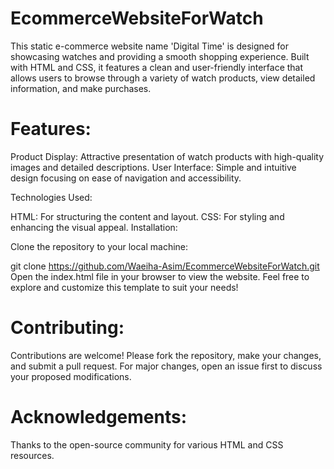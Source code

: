 # EcommerceWebsiteForWatch

This static e-commerce website name 'Digital Time' is designed for showcasing watches and providing a smooth shopping experience. Built with HTML and CSS, it features a clean and user-friendly interface that allows users to browse through a variety of watch products, view detailed information, and make purchases.

# Features:

Product Display: Attractive presentation of watch products with high-quality images and detailed descriptions.
User Interface: Simple and intuitive design focusing on ease of navigation and accessibility.

Technologies Used:

HTML: For structuring the content and layout.
CSS: For styling and enhancing the visual appeal.
Installation:

Clone the repository to your local machine:

git clone https://github.com/Waeiha-Asim/EcommerceWebsiteForWatch.git
Open the index.html file in your browser to view the website.
Feel free to explore and customize this template to suit your needs!

# Contributing:

Contributions are welcome! Please fork the repository, make your changes, and submit a pull request. For major changes, open an issue first to discuss your proposed modifications.
# Acknowledgements:

Thanks to the open-source community for various HTML and CSS resources.
